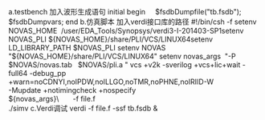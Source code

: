 a.testbench
加入波形生成语句
initial begin    
$fsdbDumpfile("tb.fsdb");
$fsdbDumpvars;
end
b.仿真脚本
加入verdi接口库的路径
#!/bin/csh -f
setenv NOVAS_HOME  /user/EDA_Tools/Synopsys/verdi3-I-201403-SP1setenv NOVAS_PLI ${NOVAS_HOME}/share/PLI/VCS/LINUX64setenv LD_LIBRARY_PATH $NOVAS_PLI
setenv NOVAS  "${NOVAS_HOME}/share/PLI/VCS/LINUX64"
setenv novas_args  "-P $NOVAS/novas.tab   $NOVAS/pli.a "
vcs +v2k -sverilog +vcs+lic+wait -full64 -debug_pp \
+warn=noCDNYI,noIPDW,noILLGO,noTMR,noPHNE,noIRIID-W \
-Mupdate +notimingcheck +nospecify \
${novas_args}\       
-f file.f \
./simv
c.Verdi调试
verdi -f file.f -ssf tb.fsdb &
